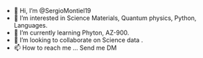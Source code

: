 - 👋 Hi, I’m @SergioMontiel19
- 👀 I’m interested in Science Materials, Quantum physics, Python, Languages.
- 🌱 I’m currently learning Phyton, AZ-900.
- 💞️ I’m looking to collaborate on Science data .
- 📫 How to reach me ... Send me DM

<!---
SergioMontiel19/SergioMontiel19 is a ✨ special ✨ repository because its `README.md` (this file) appears on your GitHub profile.
You can click the Preview link to take a look at your changes.
--->
